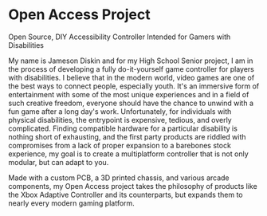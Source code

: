 # Open Access Project
Open Source, DIY Accessibility Controller Intended for Gamers with Disabilities

My name is Jameson Diskin and for my High School Senior project, I am in the process of developing a fully do-it-yourself game controller for players with disabilities. I believe that in the modern world, video games are one of the best ways to connect people, especially youth. It's an immersive form of entertainment with some of the most unique experiences and in a field of such creative freedom, everyone should have the chance to unwind with a fun game after a long day's work. Unfortunately, for individuals with physical disabilities, the entrypoint is expensive, tedious, and overly complicated. Finding compatible hardware for a particular disability is nothing short of exhausting, and the first party products are riddled with compromises from a lack of proper expansion to a barebones stock experience, my goal is to create a multiplatform controller that is not only modular, but can adapt to you.

Made with a custom PCB, a 3D printed chassis, and various arcade components, my Open Access project takes the philosophy of products like the Xbox Adaptive Controller and its counterparts, but expands them to nearly every modern gaming platform.
